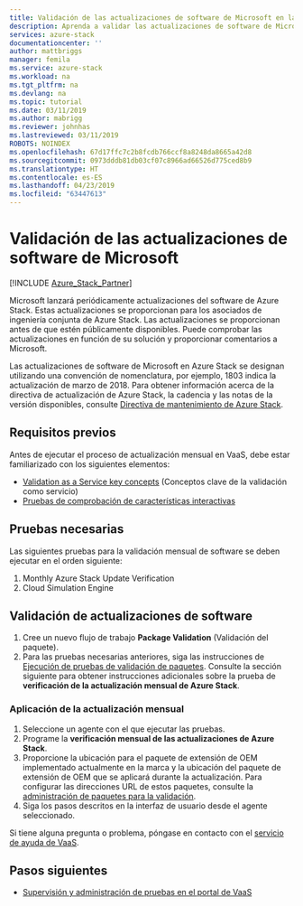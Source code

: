```yaml
---
title: Validación de las actualizaciones de software de Microsoft en la validación como servicio de Azure Stack | Microsoft Docs
description: Aprenda a validar las actualizaciones de software de Microsoft con la validación como servicio.
services: azure-stack
documentationcenter: ''
author: mattbriggs
manager: femila
ms.service: azure-stack
ms.workload: na
ms.tgt_pltfrm: na
ms.devlang: na
ms.topic: tutorial
ms.date: 03/11/2019
ms.author: mabrigg
ms.reviewer: johnhas
ms.lastreviewed: 03/11/2019
ROBOTS: NOINDEX
ms.openlocfilehash: 67d17ffc7c2b8fcdb766ccf8a8248da8665a42d8
ms.sourcegitcommit: 0973dddb81db03cf07c8966ad66526d775ced8b9
ms.translationtype: HT
ms.contentlocale: es-ES
ms.lasthandoff: 04/23/2019
ms.locfileid: "63447613"
---
```

# <a name="validate-software-updates-from-microsoft"></a>Validación de las actualizaciones de software de Microsoft

[!INCLUDE [Azure_Stack_Partner](./includes/azure-stack-partner-appliesto.md)]

Microsoft lanzará periódicamente actualizaciones del software de Azure Stack. Estas actualizaciones se proporcionan para los asociados de ingeniería conjunta de Azure Stack. Las actualizaciones se proporcionan antes de que estén públicamente disponibles. Puede comprobar las actualizaciones en función de su solución y proporcionar comentarios a Microsoft.

Las actualizaciones de software de Microsoft en Azure Stack se designan utilizando una convención de nomenclatura, por ejemplo, 1803 indica la actualización de marzo de 2018. Para obtener información acerca de la directiva de actualización de Azure Stack, la cadencia y las notas de la versión disponibles, consulte [Directiva de mantenimiento de Azure Stack](../operator/azure-stack-servicing-policy.md).

## <a name="prerequisites"></a>Requisitos previos

Antes de ejecutar el proceso de actualización mensual en VaaS, debe estar familiarizado con los siguientes elementos:

- [Validation as a Service key concepts](azure-stack-vaas-key-concepts.md) (Conceptos clave de la validación como servicio)
- [Pruebas de comprobación de características interactivas](azure-stack-vaas-interactive-feature-verification.md)

## <a name="required-tests"></a>Pruebas necesarias

Las siguientes pruebas para la validación mensual de software se deben ejecutar en el orden siguiente:

1. Monthly Azure Stack Update Verification
2. Cloud Simulation Engine

## <a name="validating-software-updates"></a>Validación de actualizaciones de software

1. Cree un nuevo flujo de trabajo **Package Validation** (Validación del paquete).
1. Para las pruebas necesarias anteriores, siga las instrucciones de [Ejecución de pruebas de validación de paquetes](azure-stack-vaas-validate-oem-package.md#run-package-validation-tests). Consulte la sección siguiente para obtener instrucciones adicionales sobre la prueba de **verificación de la actualización mensual de Azure Stack**.

### <a name="apply-the-monthly-update"></a>Aplicación de la actualización mensual

1. Seleccione un agente con el que ejecutar las pruebas.
1. Programe la **verificación mensual de las actualizaciones de Azure Stack**.
1. Proporcione la ubicación para el paquete de extensión de OEM implementado actualmente en la marca y la ubicación del paquete de extensión de OEM que se aplicará durante la actualización. Para configurar las direcciones URL de estos paquetes, consulte la [administración de paquetes para la validación](azure-stack-vaas-validate-oem-package.md#managing-packages-for-validation).
1. Siga los pasos descritos en la interfaz de usuario desde el agente seleccionado.

Si tiene alguna pregunta o problema, póngase en contacto con el [servicio de ayuda de VaaS](mailto:vaashelp@microsoft.com).

## <a name="next-steps"></a>Pasos siguientes

- [Supervisión y administración de pruebas en el portal de VaaS](azure-stack-vaas-monitor-test.md)
